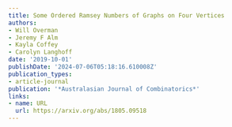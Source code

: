 ```yaml
---
title: Some Ordered Ramsey Numbers of Graphs on Four Vertices
authors:
- Will Overman
- Jeremy F Alm
- Kayla Coffey
- Carolyn Langhoff
date: '2019-10-01'
publishDate: '2024-07-06T05:18:16.610008Z'
publication_types:
- article-journal
publication: '*Australasian Journal of Combinatorics*'
links:
- name: URL
  url: https://arxiv.org/abs/1805.09518
---
```

